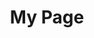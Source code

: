 ---
title: My Page
type: landing

sections:
  - block: collection
    content:
      title: "Recent Posts"
      subtitle: "Latest updates from our blog"
      text: "Stay up to date with our latest news and insights"
      filters:
        - "research"
      count: 3
    design:
      view: "card"
      columns: "3"
---